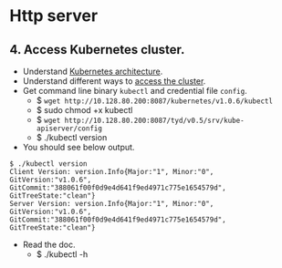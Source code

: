 # Http server
## 4. Access Kubernetes cluster.
- Understand [Kubernetes architecture](http://kubernetes.io/v1.0/docs/design/architecture.html).
- Understand different ways to [access the cluster](http://kubernetes.io/v1.0/docs/user-guide/accessing-the-cluster.html).
- Get command line binary `kubectl` and credential file `config`.
  - $ `wget http://10.128.80.200:8087/kubernetes/v1.0.6/kubectl`
  - $ sudo chmod +x kubectl
  - $ `wget http://10.128.80.200:8087/tyd/v0.5/srv/kube-apiserver/config`
  - $ ./kubectl version
- You should see below output.
```
$ ./kubectl version
Client Version: version.Info{Major:"1", Minor:"0", GitVersion:"v1.0.6", GitCommit:"388061f00f0d9e4d641f9ed4971c775e1654579d", GitTreeState:"clean"}
Server Version: version.Info{Major:"1", Minor:"0", GitVersion:"v1.0.6", GitCommit:"388061f00f0d9e4d641f9ed4971c775e1654579d", GitTreeState:"clean"}
```
- Read the doc.
  - $ ./kubectl -h
